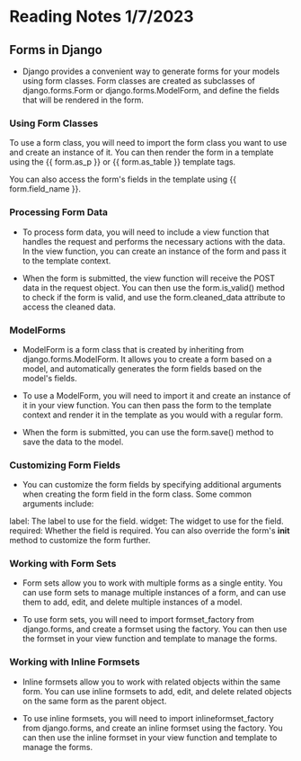 # Reading Notes 1/7/2023

## Forms in Django

- Django provides a convenient way to generate forms for your models using form classes. Form classes are created as subclasses of django.forms.Form or django.forms.ModelForm, and define the fields that will be rendered in the form.

### Using Form Classes

To use a form class, you will need to import the form class you want to use and create an instance of it. You can then render the form in a template using the {{ form.as_p }} or {{ form.as_table }} template tags.

You can also access the form's fields in the template using {{ form.field_name }}.

### Processing Form Data

- To process form data, you will need to include a view function that handles the request and performs the necessary actions with the data. In the view function, you can create an instance of the form and pass it to the template context.

- When the form is submitted, the view function will receive the POST data in the request object. You can then use the form.is_valid() method to check if the form is valid, and use the form.cleaned_data attribute to access the cleaned data.

### ModelForms

- ModelForm is a form class that is created by inheriting from django.forms.ModelForm. It allows you to create a form based on a model, and automatically generates the form fields based on the model's fields.

- To use a ModelForm, you will need to import it and create an instance of it in your view function. You can then pass the form to the template context and render it in the template as you would with a regular form.

- When the form is submitted, you can use the form.save() method to save the data to the model.

### Customizing Form Fields

- You can customize the form fields by specifying additional arguments when creating the form field in the form class. Some common arguments include:

label: The label to use for the field.
widget: The widget to use for the field.
required: Whether the field is required.
You can also override the form's __init__ method to customize the form further.

### Working with Form Sets

- Form sets allow you to work with multiple forms as a single entity. You can use form sets to manage multiple instances of a form, and can use them to add, edit, and delete multiple instances of a model.

- To use form sets, you will need to import formset_factory from django.forms, and create a formset using the factory. You can then use the formset in your view function and template to manage the forms.

### Working with Inline Formsets

- Inline formsets allow you to work with related objects within the same form. You can use inline formsets to add, edit, and delete related objects on the same form as the parent object.

- To use inline formsets, you will need to import inlineformset_factory from django.forms, and create an inline formset using the factory. You can then use the inline formset in your view function and template to manage the forms.
